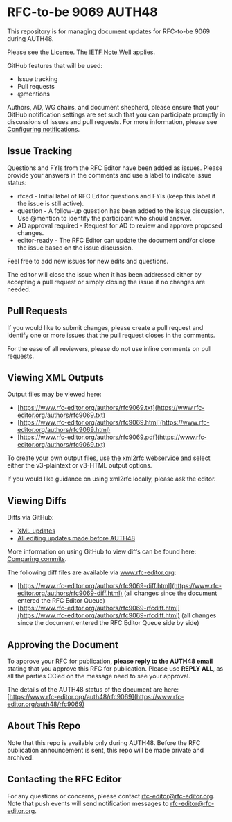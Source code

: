 # RFC-to-be 9069 AUTH48
This repository is for managing document updates for RFC-to-be 9069 during AUTH48. 

Please see the [License](https://github.com/rfc-editor/rfc9069-AUTH48/blob/main/LICENSE.md). The [IETF Note Well](https://github.com/rfc-editor/rfc9069-AUTH48/blob/main/note-well.md) applies.

GitHub features that will be used:
* Issue tracking
* Pull requests
* @mentions

Authors, AD, WG chairs, and document shepherd, please ensure that your GitHub notification settings are set such that you can participate promptly in discussions of issues and pull requests. For more information, please see [Configuring notifications](https://docs.github.com/en/account-and-profile/managing-subscriptions-and-notifications-on-github/setting-up-notifications/configuring-notifications).

## Issue Tracking
Questions and FYIs from the RFC Editor have been added as issues. Please provide your answers in the comments and use a label to indicate issue status:
* rfced - Initial label of RFC Editor questions and FYIs (keep this label if the issue is still active).
* question - A follow-up question has been added to the issue discussion. Use @mention to identify the participant who should answer. 
* AD approval required - Request for AD to review and approve proposed changes.
* editor-ready - The RFC Editor can update the document and/or close the issue based on the issue discussion.

Feel free to add new issues for new edits and questions. 

The editor will close the issue when it has been addressed either by accepting a pull request or simply closing the issue if no changes are needed.  

## Pull Requests
If you would like to submit changes, please create a pull request and identify one or more issues that the pull request closes in the comments. 

For the ease of all reviewers, please do not use inline comments on pull requests.
   
## Viewing XML Outputs
Output files may be viewed here:
* [https://www.rfc-editor.org/authors/rfc9069.txt](https://www.rfc-editor.org/authors/rfc9069.txt)
* [https://www.rfc-editor.org/authors/rfc9069.html](https://www.rfc-editor.org/authors/rfc9069.html)
* [https://www.rfc-editor.org/authors/rfc9069.pdf](https://www.rfc-editor.org/authors/rfc9069.txt)
   
To create your own output files, use the [xml2rfc webservice](https://xml2rfc.tools.ietf.org/experimental.html) and select either the v3-plaintext or v3-HTML output options.

If you would like guidance on using xml2rfc locally, please ask the editor. 

## Viewing Diffs
Diffs via GitHub:
* [XML updates](https://github.com/rfc-editor/rfc9069-AUTH48/commit/1aa2dcf09c1fbd7d2e18e83bdc6a50670796c152)
* [All editing updates made before AUTH48](https://github.com/rfc-editor/rfc9069-AUTH48/commit/78d93fd18b31f995c4acb6e54c6a1872d5869e8f?diff=unified)

More information on using GitHub to view diffs can be found here: [Comparing commits](https://docs.github.com/en/github/committing-changes-to-your-project/viewing-and-comparing-commits/comparing-commits).

The following diff files are available via www.rfc-editor.org:
* [https://www.rfc-editor.org/authors/rfc9069-diff.html](https://www.rfc-editor.org/authors/rfc9069-diff.html) (all changes since the document entered the RFC Editor Queue)
* [https://www.rfc-editor.org/authors/rfc9069-rfcdiff.html](https://www.rfc-editor.org/authors/rfc9069-rfcdiff.html) (all changes since the document entered the RFC Editor Queue side by side)

## Approving the Document
To approve your RFC for publication, **please reply to the AUTH48 email** stating that you approve this RFC for publication.  Please use **REPLY ALL**, as all the parties CC’ed on the message need to see your approval.

The details of the AUTH48 status of the document are here: [https://www.rfc-editor.org/auth48/rfc9069](https://www.rfc-editor.org/auth48/rfc9069)

## About This Repo
Note that this repo is available only during AUTH48. Before the RFC publication announcement is sent, this repo will be made private and archived. 

## Contacting the RFC Editor
For any questions or concerns, please contact rfc-editor@rfc-editor.org. 
Note that push events will send notification messages to rfc-editor@rfc-editor.org. 
